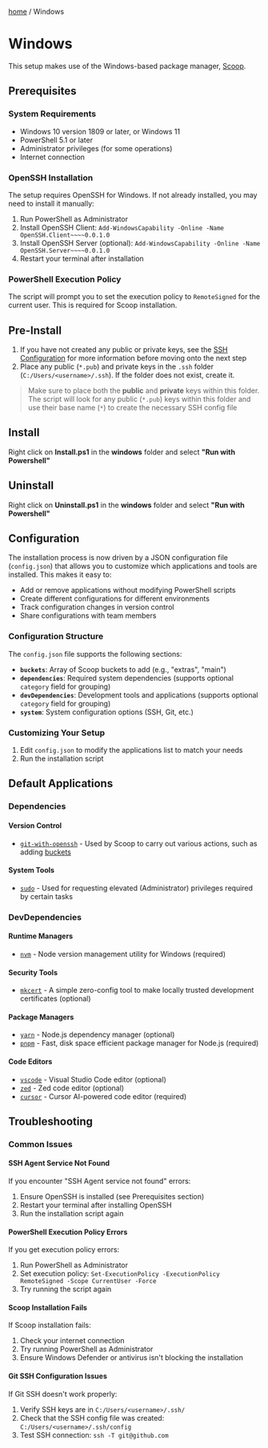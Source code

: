 [home](../README.md) / Windows
# Windows

This setup makes use of the Windows-based package manager, [Scoop](https://scoop.sh).

## Prerequisites

### System Requirements
- Windows 10 version 1809 or later, or Windows 11
- PowerShell 5.1 or later
- Administrator privileges (for some operations)
- Internet connection

### OpenSSH Installation
The setup requires OpenSSH for Windows. If not already installed, you may need to install it manually:

1. Run PowerShell as Administrator
2. Install OpenSSH Client: `Add-WindowsCapability -Online -Name OpenSSH.Client~~~~0.0.1.0`
3. Install OpenSSH Server (optional): `Add-WindowsCapability -Online -Name OpenSSH.Server~~~~0.0.1.0`
4. Restart your terminal after installation

### PowerShell Execution Policy
The script will prompt you to set the execution policy to `RemoteSigned` for the current user. This is required for Scoop installation.

## Pre-Install
1. If you have not created any public or private keys, see the [SSH Configuration](../README.md/#ssh-configuration) for more information before moving onto the next step
2. Place any public (`*.pub`) and private keys in the `.ssh` folder (`C:/Users/<username>/.ssh`). If the folder does not exist, create it. 

> Make sure to place both the **public** and **private** keys within this folder. The script will look for any public (`*.pub`) keys within this folder and use their base name (`*`) to create the necessary SSH config file


## Install

Right click on **Install.ps1** in the **windows** folder and select **"Run with Powershell"**

## Uninstall

Right click on **Uninstall.ps1** in the **windows** folder and select **"Run with Powershell"**

## Configuration

The installation process is now driven by a JSON configuration file (`config.json`) that allows you to customize which applications and tools are installed. This makes it easy to:

- Add or remove applications without modifying PowerShell scripts
- Create different configurations for different environments
- Track configuration changes in version control
- Share configurations with team members

### Configuration Structure

The `config.json` file supports the following sections:

- **`buckets`**: Array of Scoop buckets to add (e.g., "extras", "main")
- **`dependencies`**: Required system dependencies (supports optional `category` field for grouping)
- **`devDependencies`**: Development tools and applications (supports optional `category` field for grouping)
- **`system`**: System configuration options (SSH, Git, etc.)

### Customizing Your Setup

1. Edit `config.json` to modify the applications list to match your needs
2. Run the installation script

## Default Applications

### Dependencies

#### Version Control
- [`git-with-openssh`](https://scoop.sh/#/apps?q=git-with-openssh) - Used by Scoop to carry out various actions, such as adding [buckets](https://scoop.sh/#/buckets)

#### System Tools
- [`sudo`](https://scoop.sh/#/apps?q=sudo) - Used for requesting elevated (Administrator) privileges required by certain tasks

### DevDependencies

#### Runtime Managers
- [`nvm`](https://scoop.sh/#/apps?q=nvm) - Node version management utility for Windows (required)

#### Security Tools
- [`mkcert`](https://scoop.sh/#/apps?q=mkcert) - A simple zero-config tool to make locally trusted development certificates (optional)

#### Package Managers
- [`yarn`](https://scoop.sh/#/apps?q=yarn) - Node.js dependency manager (optional)
- [`pnpm`](https://scoop.sh/#/apps?q=pnpm) - Fast, disk space efficient package manager for Node.js (required)

#### Code Editors
- [`vscode`](https://scoop.sh/#/apps?q=vscode) - Visual Studio Code editor (optional)
- [`zed`](https://scoop.sh/#/apps?q=zed) - Zed code editor (optional)
- [`cursor`](https://scoop.sh/#/apps?q=cursor) - Cursor AI-powered code editor (required)

## Troubleshooting

### Common Issues

#### SSH Agent Service Not Found
If you encounter "SSH Agent service not found" errors:
1. Ensure OpenSSH is installed (see Prerequisites section)
2. Restart your terminal after installing OpenSSH
3. Run the installation script again

#### PowerShell Execution Policy Errors
If you get execution policy errors:
1. Run PowerShell as Administrator
2. Set execution policy: `Set-ExecutionPolicy -ExecutionPolicy RemoteSigned -Scope CurrentUser -Force`
3. Try running the script again

#### Scoop Installation Fails
If Scoop installation fails:
1. Check your internet connection
2. Try running PowerShell as Administrator
3. Ensure Windows Defender or antivirus isn't blocking the installation

#### Git SSH Configuration Issues
If Git SSH doesn't work properly:
1. Verify SSH keys are in `C:/Users/<username>/.ssh/`
2. Check that the SSH config file was created: `C:/Users/<username>/.ssh/config`
3. Test SSH connection: `ssh -T git@github.com`

